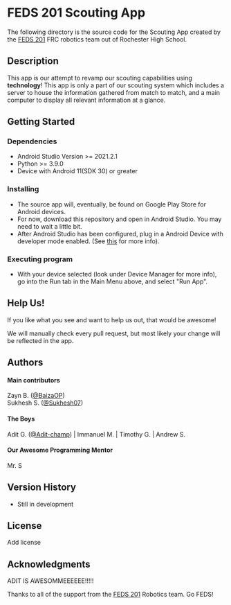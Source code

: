# FEDS 201 Scouting App

The following directory is the source code for the Scouting App created by the [FEDS 201](https://www.feds201.com/) FRC robotics team
out of Rochester High School.

## Description

This app is our attempt to revamp our scouting capabilities using **technology**!
This app is only a part of our scouting system which includes a server to house the information 
gathered from match to match, and a main computer to display all relevant information at a glance.

## Getting Started

### Dependencies

* Android Studio Version >= 2021.2.1
* Python >= 3.9.0
* Device with Android 11(SDK 30) or greater

### Installing

* The source app will, eventually, be found on Google Play Store for Android devices. 
* For now, download this repository and open in Android Studio. You may need to wait a little bit.
* After Android Studio has been configured, plug in a Android Device with developer mode enabled. (See [this](https://www.lifewire.com/how-to-enable-developer-mode-on-android-4684044) for more info).

### Executing program

* With your device selected (look under Device Manager for more info), go into the Run tab in the Main Menu above, and select "Run App".

## Help Us!

If you like what you see and want to help us out, that would be awesome!

We will manually check every pull request, but most likely your change will be reflected in the app.

## Authors

#### Main contributors

Zayn B. ([@BaizaOP](https://github.com/BaizaOP))  
Sukhesh S. ([@Sukhesh07](https://github.com/Sukhesh07))

#### The Boys

Adit G. ([@Adit-champ](https://github.com/Adit-champ))
| Immanuel M.
| Timothy G.
| Andrew S.

#### Our Awesome Programming Mentor

Mr. S

## Version History

* Still in development

## License

Add license

## Acknowledgments

ADIT IS AWESOMMEEEEEE!!!!!

Thanks to all of the support from the [FEDS 201](https://www.feds201.com) Robotics team. Go FEDS!